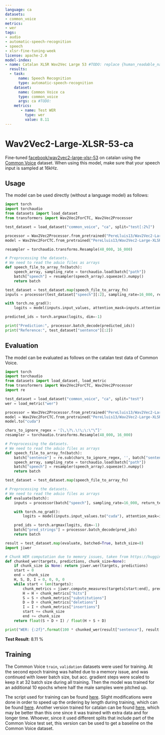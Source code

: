 ```yaml
---
language: ca
datasets:
- common_voice
metrics:
- wer
tags:
- audio
- automatic-speech-recognition
- speech
- xlsr-fine-tuning-week
license: apache-2.0
model-index:
- name: Catalan XLSR Wav2Vec Large 53 #TODO: replace {human_readable_name} with a name of your model as it should appear on the leaderboard. It could be something like `Elgeish XLSR Wav2Vec2 Large 53`
  results:
  - task: 
      name: Speech Recognition
      type: automatic-speech-recognition
    dataset:
      name: Common Voice ca 
      type: common_voice
      args: ca #TODO: 
    metrics:
       - name: Test WER
         type: wer
         value: 8.11 
---
```


# Wav2Vec2-Large-XLSR-53-ca 

Fine-tuned [facebook/wav2vec2-large-xlsr-53](https://huggingface.co/facebook/wav2vec2-large-xlsr-53) on catalan using the [Common Voice](https://huggingface.co/datasets/common_voice) dataset.
When using this model, make sure that your speech input is sampled at 16kHz.

## Usage

The model can be used directly (without a language model) as follows:

```python
import torch
import torchaudio
from datasets import load_dataset
from transformers import Wav2Vec2ForCTC, Wav2Vec2Processor

test_dataset = load_dataset("common_voice", "ca", split="test[:2%]") 

processor = Wav2Vec2Processor.from_pretrained("PereLluis13/Wav2Vec2-Large-XLSR-53-catalan")
model = Wav2Vec2ForCTC.from_pretrained("PereLluis13/Wav2Vec2-Large-XLSR-53-catalan")

resampler = torchaudio.transforms.Resample(48_000, 16_000)

# Preprocessing the datasets.
# We need to read the aduio files as arrays
def speech_file_to_array_fn(batch):
    speech_array, sampling_rate = torchaudio.load(batch["path"])
    batch["speech"] = resampler(speech_array).squeeze().numpy()
    return batch

test_dataset = test_dataset.map(speech_file_to_array_fn)
inputs = processor(test_dataset["speech"][:2], sampling_rate=16_000, return_tensors="pt", padding=True)

with torch.no_grad():
    logits = model(inputs.input_values, attention_mask=inputs.attention_mask).logits

predicted_ids = torch.argmax(logits, dim=-1)

print("Prediction:", processor.batch_decode(predicted_ids))
print("Reference:", test_dataset["sentence"][:2])
```


## Evaluation

The model can be evaluated as follows on the catalan test data of Common Voice.

```python
import torch
import torchaudio
from datasets import load_dataset, load_metric
from transformers import Wav2Vec2ForCTC, Wav2Vec2Processor
import re

test_dataset = load_dataset("common_voice", "ca", split="test") 
wer = load_metric("wer")

processor = Wav2Vec2Processor.from_pretrained("PereLluis13/Wav2Vec2-Large-XLSR-53-catalan") 
model = Wav2Vec2ForCTC.from_pretrained("PereLluis13/Wav2Vec2-Large-XLSR-53-catalan") 
model.to("cuda")

chars_to_ignore_regex = '[\,\?\.\!\;\:\"\“]'
resampler = torchaudio.transforms.Resample(48_000, 16_000)

# Preprocessing the datasets.
# We need to read the aduio files as arrays
def speech_file_to_array_fn(batch):
    batch["sentence"] = re.sub(chars_to_ignore_regex, '', batch["sentence"]).lower()
    speech_array, sampling_rate = torchaudio.load(batch["path"])
    batch["speech"] = resampler(speech_array).squeeze().numpy()
    return batch

test_dataset = test_dataset.map(speech_file_to_array_fn)

# Preprocessing the datasets.
# We need to read the aduio files as arrays
def evaluate(batch):
    inputs = processor(batch["speech"], sampling_rate=16_000, return_tensors="pt", padding=True)

    with torch.no_grad():
        logits = model(inputs.input_values.to("cuda"), attention_mask=inputs.attention_mask.to("cuda")).logits

    pred_ids = torch.argmax(logits, dim=-1)
    batch["pred_strings"] = processor.batch_decode(pred_ids)
    return batch

result = test_dataset.map(evaluate, batched=True, batch_size=8)
import jiwer

# Chunk WER computation due to memory issues, taken from https://huggingface.co/pcuenq/wav2vec2-large-xlsr-53-es
def chunked_wer(targets, predictions, chunk_size=None):                                          
    if chunk_size is None: return jiwer.wer(targets, predictions)                                
    start = 0                                                                                    
    end = chunk_size                                                                             
    H, S, D, I = 0, 0, 0, 0                                                                      
    while start < len(targets):                                                                  
        chunk_metrics = jiwer.compute_measures(targets[start:end], predictions[start:end])       
        H = H + chunk_metrics["hits"]                                                            
        S = S + chunk_metrics["substitutions"]                                                   
        D = D + chunk_metrics["deletions"]                                                       
        I = I + chunk_metrics["insertions"]                                                      
        start += chunk_size                                                                      
        end += chunk_size                                                                        
    return float(S + D + I) / float(H + S + D)

print("WER: {:2f}".format(100 * chunked_wer(result["sentence"], result["pred_strings"], chunk_size=4000)))
```

**Test Result**: 8.11 %

## Training

The Common Voice `train`, `validation` datasets were used for training. At the second epoch training was halted due to a memory issue, and was continued with lower batch size, but acc. gradient steps were scaled to keep it at 32 batch size during all training. Then the model was trained for an additional 10 epochs where half the male samples were pitched up.

The script used for training can be found [here](https://github.com/huggingface/transformers/blob/master/examples/research_projects/wav2vec2/run_common_voice.py). Slight modifications were done in order to speed up the ordering by length during training, which can be found [here](https://discuss.huggingface.co/t/spanish-asr-fine-tuning-wav2vec2/4586/6). Another version trained for catalan can be found [here](https://huggingface.co/ccoreilly/wav2vec2-large-xlsr-catala), which may be better than this one since it was trained with extra data and for longer time. Whoever, since it used different splits that include part of the Common Voice test set, this version can be used to get a baseline on the Common Voice dataset.